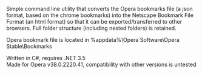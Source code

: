 Simple command line utility that converts the Opera bookmarks file (a json format, based on the chrome bookmarks) into the Netscape Bookmark File Format (an html format) so that it can be exported/transferred to other browsers. Full folder structure (including nested folders) is retained.

Opera bookmark file is located in %appdata%\Opera Software\Opera Stable\Bookmarks

Written in C#, requires .NET 3.5       
Made for Opera v38.0.2220.41, compatibility with other versions is untested
